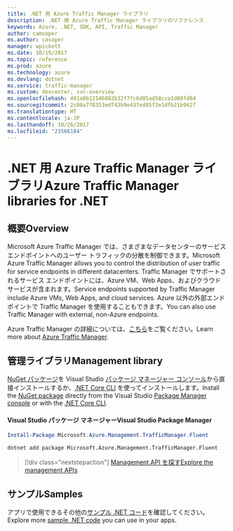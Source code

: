```yaml
---
title: .NET 用 Azure Traffic Manager ライブラリ
description: .NET 用 Azure Traffic Manager ライブラリのリファレンス
keywords: Azure, .NET, SDK, API, Traffic Manager
author: camsoper
ms.author: casoper
manager: wpickett
ms.date: 10/19/2017
ms.topic: reference
ms.prod: azure
ms.technology: azure
ms.devlang: dotnet
ms.service: traffic-manager
ms.custom: devcenter, svc-overview
ms.openlocfilehash: 491a8b12146882b32f7fc6d85ad58cca1d00fd04
ms.sourcegitcommit: 2c08a778353ed743b9e437ed85f2e1dfb21b9427
ms.translationtype: HT
ms.contentlocale: ja-JP
ms.lasthandoff: 10/26/2017
ms.locfileid: "23566104"
---
```

# <a name="azure-traffic-manager-libraries-for-net"></a><span data-ttu-id="5f7d7-104">.NET 用 Azure Traffic Manager ライブラリ</span><span class="sxs-lookup"><span data-stu-id="5f7d7-104">Azure Traffic Manager libraries for .NET</span></span>

## <a name="overview"></a><span data-ttu-id="5f7d7-105">概要</span><span class="sxs-lookup"><span data-stu-id="5f7d7-105">Overview</span></span>

<span data-ttu-id="5f7d7-106">Microsoft Azure Traffic Manager では、さまざまなデータセンターのサービス エンドポイントへのユーザー トラフィックの分散を制御できます。</span><span class="sxs-lookup"><span data-stu-id="5f7d7-106">Microsoft Azure Traffic Manager allows you to control the distribution of user traffic for service endpoints in different datacenters.</span></span> <span data-ttu-id="5f7d7-107">Traffic Manager でサポートされるサービス エンドポイントには、Azure VM、Web Apps、およびクラウド サービスが含まれます。</span><span class="sxs-lookup"><span data-stu-id="5f7d7-107">Service endpoints supported by Traffic Manager include Azure VMs, Web Apps, and cloud services.</span></span> <span data-ttu-id="5f7d7-108">Azure 以外の外部エンドポイントで Traffic Manager を使用することもできます。</span><span class="sxs-lookup"><span data-stu-id="5f7d7-108">You can also use Traffic Manager with external, non-Azure endpoints.</span></span>

<span data-ttu-id="5f7d7-109">Azure Traffic Manager の詳細については、[こちら](/azure/traffic-manager/traffic-manager-overview)をご覧ください。</span><span class="sxs-lookup"><span data-stu-id="5f7d7-109">Learn more about [Azure Traffic Manager](/azure/traffic-manager/traffic-manager-overview).</span></span>  

## <a name="management-library"></a><span data-ttu-id="5f7d7-110">管理ライブラリ</span><span class="sxs-lookup"><span data-stu-id="5f7d7-110">Management library</span></span>

<span data-ttu-id="5f7d7-111">[NuGet パッケージ](https://www.nuget.org/packages/Microsoft.Azure.Management.TrafficManager.Fluent)を Visual Studio [パッケージ マネージャー コンソール][PackageManager]から直接インストールするか、[.NET Core CLI][DotNetCLI] を使ってインストールします。</span><span class="sxs-lookup"><span data-stu-id="5f7d7-111">Install the [NuGet package](https://www.nuget.org/packages/Microsoft.Azure.Management.TrafficManager.Fluent) directly from the Visual Studio [Package Manager console][PackageManager] or with the [.NET Core CLI][DotNetCLI].</span></span>

#### <a name="visual-studio-package-manager"></a><span data-ttu-id="5f7d7-112">Visual Studio パッケージ マネージャー</span><span class="sxs-lookup"><span data-stu-id="5f7d7-112">Visual Studio Package Manager</span></span>

```powershell
Install-Package Microsoft.Azure.Management.TrafficManager.Fluent
```

```bash
dotnet add package Microsoft.Azure.Management.TrafficManager.Fluent
```

> [!div class="nextstepaction"]
> [<span data-ttu-id="5f7d7-113">Management API を探す</span><span class="sxs-lookup"><span data-stu-id="5f7d7-113">Explore the management APIs</span></span>](/dotnet/api/overview/azure/trafficmanager/management)

## <a name="samples"></a><span data-ttu-id="5f7d7-114">サンプル</span><span class="sxs-lookup"><span data-stu-id="5f7d7-114">Samples</span></span>

<span data-ttu-id="5f7d7-115">アプリで使用できるその他の[サンプル .NET コード](https://azure.microsoft.com/resources/samples/?platform=dotnet)を確認してください。</span><span class="sxs-lookup"><span data-stu-id="5f7d7-115">Explore more [sample .NET code](https://azure.microsoft.com/resources/samples/?platform=dotnet) you can use in your apps.</span></span>

[PackageManager]: https://docs.microsoft.com/nuget/tools/package-manager-console
[DotNetCLI]: https://docs.microsoft.com/dotnet/core/tools/dotnet-add-package